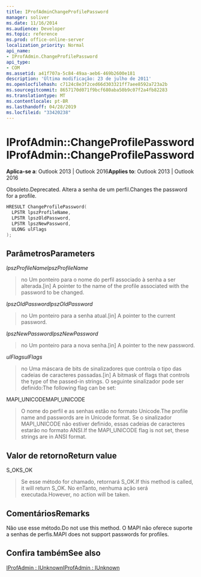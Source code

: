 ```yaml
---
title: IProfAdminChangeProfilePassword
manager: soliver
ms.date: 11/16/2014
ms.audience: Developer
ms.topic: reference
ms.prod: office-online-server
localization_priority: Normal
api_name:
- IProfAdmin.ChangeProfilePassword
api_type:
- COM
ms.assetid: a41f707a-5c84-49aa-aeb6-469b2600e181
description: 'Última modificação: 23 de julho de 2011'
ms.openlocfilehash: c7124c8e3f2ced66d303321ff7aee8592a723a2b
ms.sourcegitcommit: 8657170d071f9bcf680aba50b9c07f2a4fb82283
ms.translationtype: MT
ms.contentlocale: pt-BR
ms.lasthandoff: 04/28/2019
ms.locfileid: "33420238"
---
```

# <a name="iprofadminchangeprofilepassword"></a><span data-ttu-id="010a9-103">IProfAdmin::ChangeProfilePassword</span><span class="sxs-lookup"><span data-stu-id="010a9-103">IProfAdmin::ChangeProfilePassword</span></span>

  
  
<span data-ttu-id="010a9-104">**Aplica-se a**: Outlook 2013 | Outlook 2016</span><span class="sxs-lookup"><span data-stu-id="010a9-104">**Applies to**: Outlook 2013 | Outlook 2016</span></span> 
  
<span data-ttu-id="010a9-105">Obsoleto.</span><span class="sxs-lookup"><span data-stu-id="010a9-105">Deprecated.</span></span> <span data-ttu-id="010a9-106">Altera a senha de um perfil.</span><span class="sxs-lookup"><span data-stu-id="010a9-106">Changes the password for a profile.</span></span>
  
```cpp
HRESULT ChangeProfilePassword(
  LPSTR lpszProfileName,
  LPSTR lpszOldPassword,
  LPSTR lpszNewPassword,
  ULONG ulFlags
);
```

## <a name="parameters"></a><span data-ttu-id="010a9-107">Parâmetros</span><span class="sxs-lookup"><span data-stu-id="010a9-107">Parameters</span></span>

 <span data-ttu-id="010a9-108">_lpszProfileName_</span><span class="sxs-lookup"><span data-stu-id="010a9-108">_lpszProfileName_</span></span>
  
> <span data-ttu-id="010a9-109">no Um ponteiro para o nome do perfil associado à senha a ser alterada.</span><span class="sxs-lookup"><span data-stu-id="010a9-109">[in] A pointer to the name of the profile associated with the password to be changed.</span></span>
    
 <span data-ttu-id="010a9-110">_lpszOldPassword_</span><span class="sxs-lookup"><span data-stu-id="010a9-110">_lpszOldPassword_</span></span>
  
> <span data-ttu-id="010a9-111">no Um ponteiro para a senha atual.</span><span class="sxs-lookup"><span data-stu-id="010a9-111">[in] A pointer to the current password.</span></span>
    
 <span data-ttu-id="010a9-112">_lpszNewPassword_</span><span class="sxs-lookup"><span data-stu-id="010a9-112">_lpszNewPassword_</span></span>
  
> <span data-ttu-id="010a9-113">no Um ponteiro para a nova senha.</span><span class="sxs-lookup"><span data-stu-id="010a9-113">[in] A pointer to the new password.</span></span>
    
 <span data-ttu-id="010a9-114">_ulFlags_</span><span class="sxs-lookup"><span data-stu-id="010a9-114">_ulFlags_</span></span>
  
> <span data-ttu-id="010a9-115">no Uma máscara de bits de sinalizadores que controla o tipo das cadeias de caracteres passadas.</span><span class="sxs-lookup"><span data-stu-id="010a9-115">[in] A bitmask of flags that controls the type of the passed-in strings.</span></span> <span data-ttu-id="010a9-116">O seguinte sinalizador pode ser definido:</span><span class="sxs-lookup"><span data-stu-id="010a9-116">The following flag can be set:</span></span>
    
<span data-ttu-id="010a9-117">MAPI_UNICODE</span><span class="sxs-lookup"><span data-stu-id="010a9-117">MAPI_UNICODE</span></span> 
  
> <span data-ttu-id="010a9-118">O nome do perfil e as senhas estão no formato Unicode.</span><span class="sxs-lookup"><span data-stu-id="010a9-118">The profile name and passwords are in Unicode format.</span></span> <span data-ttu-id="010a9-119">Se o sinalizador MAPI_UNICODE não estiver definido, essas cadeias de caracteres estarão no formato ANSI.</span><span class="sxs-lookup"><span data-stu-id="010a9-119">If the MAPI_UNICODE flag is not set, these strings are in ANSI format.</span></span>
    
## <a name="return-value"></a><span data-ttu-id="010a9-120">Valor de retorno</span><span class="sxs-lookup"><span data-stu-id="010a9-120">Return value</span></span>

<span data-ttu-id="010a9-121">S_OK</span><span class="sxs-lookup"><span data-stu-id="010a9-121">S_OK</span></span> 
  
> <span data-ttu-id="010a9-122">Se esse método for chamado, retornará S_OK.</span><span class="sxs-lookup"><span data-stu-id="010a9-122">If this method is called, it will return S_OK.</span></span> <span data-ttu-id="010a9-123">No enTanto, nenhuma ação será executada.</span><span class="sxs-lookup"><span data-stu-id="010a9-123">However, no action will be taken.</span></span>
    
## <a name="remarks"></a><span data-ttu-id="010a9-124">Comentários</span><span class="sxs-lookup"><span data-stu-id="010a9-124">Remarks</span></span>

<span data-ttu-id="010a9-125">Não use esse método.</span><span class="sxs-lookup"><span data-stu-id="010a9-125">Do not use this method.</span></span> <span data-ttu-id="010a9-126">O MAPI não oferece suporte a senhas de perfis.</span><span class="sxs-lookup"><span data-stu-id="010a9-126">MAPI does not support passwords for profiles.</span></span>
  
## <a name="see-also"></a><span data-ttu-id="010a9-127">Confira também</span><span class="sxs-lookup"><span data-stu-id="010a9-127">See also</span></span>



[<span data-ttu-id="010a9-128">IProfAdmin : IUnknown</span><span class="sxs-lookup"><span data-stu-id="010a9-128">IProfAdmin : IUnknown</span></span>](iprofadminiunknown.md)

